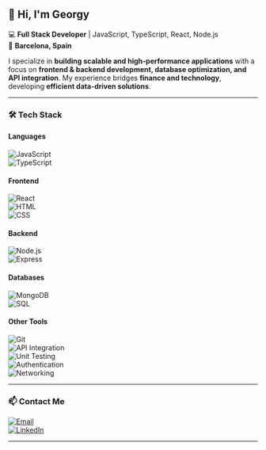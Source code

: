 ## **👋 Hi, I'm Georgy**  
💻 **Full Stack Developer** | JavaScript, TypeScript, React, Node.js  
📍 **Barcelona, Spain**  

I specialize in **building scalable and high-performance applications** with a focus on **frontend & backend development, database optimization, and API integration**. My experience bridges **finance and technology**, developing **efficient data-driven solutions**.  

---

### **🛠 Tech Stack**  

#### **Languages**  
![JavaScript](https://img.shields.io/badge/JavaScript-F7DF1E?style=flat&logo=javascript&logoColor=black)  
![TypeScript](https://img.shields.io/badge/TypeScript-3178C6?style=flat&logo=typescript&logoColor=white)  

#### **Frontend**  
![React](https://img.shields.io/badge/React-61DAFB?style=flat&logo=react&logoColor=black)  
![HTML](https://img.shields.io/badge/HTML-E34F26?style=flat&logo=html5&logoColor=white)  
![CSS](https://img.shields.io/badge/CSS-1572B6?style=flat&logo=css3&logoColor=white)  

#### **Backend**  
![Node.js](https://img.shields.io/badge/Node.js-339933?style=flat&logo=node.js&logoColor=white)  
![Express](https://img.shields.io/badge/Express-000000?style=flat&logo=express&logoColor=white)  

#### **Databases**  
![MongoDB](https://img.shields.io/badge/MongoDB-47A248?style=flat&logo=mongodb&logoColor=white)  
![SQL](https://img.shields.io/badge/SQL-4479A1?style=flat&logo=postgresql&logoColor=white)  

#### **Other Tools**  
![Git](https://img.shields.io/badge/Git-F05032?style=flat&logo=git&logoColor=white)  
![API Integration](https://img.shields.io/badge/API-02569B?style=flat&logo=postman&logoColor=white)  
![Unit Testing](https://img.shields.io/badge/Testing-15A303?style=flat&logo=jest&logoColor=white)  
![Authentication](https://img.shields.io/badge/Auth-4285F4?style=flat&logo=auth0&logoColor=white)  
![Networking](https://img.shields.io/badge/Networking-005571?style=flat&logo=cisco&logoColor=white)  

---

### **📫 Contact Me**  
[![Email](https://img.shields.io/badge/Email-D14836?style=flat&logo=gmail&logoColor=white)](mailto:ovsyannikovgeorgy@gmail.com)  
[![LinkedIn](https://img.shields.io/badge/LinkedIn-0077B5?style=flat&logo=linkedin&logoColor=white)](https://www.linkedin.com/in/your-profile)  

---
